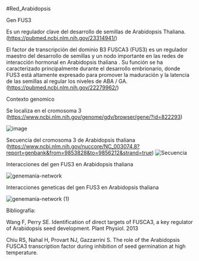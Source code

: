 #Red_Arabidopsis

Gen FUS3

Es un regulador clave del desarrollo de semillas de Arabidopsis Thaliana. (https://pubmed.ncbi.nlm.nih.gov/23314941/)

El factor de transcripción del dominio B3 FUSCA3 (FUS3) es un regulador maestro del desarrollo de semillas y un nodo importante en las redes de interacción hormonal en Arabidopsis thaliana . Su función se ha caracterizado principalmente durante el desarrollo embrionario, donde FUS3 está altamente expresado para promover la maduración y la latencia de las semillas al regular los niveles de ABA / GA. (https://pubmed.ncbi.nlm.nih.gov/22279962/)

Contexto genomico

Se localiza en el cromosoma 3 (https://www.ncbi.nlm.nih.gov/genome/gdv/browser/gene/?id=822293)

![image](https://user-images.githubusercontent.com/85301799/124206681-6d1edf00-daa9-11eb-8bf7-d1dbd3ac0b65.png)

Secuencia del cromosoma 3 de Arabidopsis thaliana (https://www.ncbi.nlm.nih.gov/nuccore/NC_003074.8?report=genbank&from=9853828&to=9856212&strand=true)
![Secuencia](https://user-images.githubusercontent.com/85301799/124208391-10bdbe80-daad-11eb-9b0d-ef605ec29a07.png)

Interacciones del gen FUS3 en Arabidopsis thaliana

![genemania-network](https://user-images.githubusercontent.com/85301799/124205635-3cd64100-daa7-11eb-8c22-96f0975be214.jpg)

Interacciones geneticas del gen FUS3 en Arabidopsis thaliana

![genemania-network (1)](https://user-images.githubusercontent.com/85301799/124209068-7cecf200-daae-11eb-8851-4b16a2405ff3.jpg)





Bibliografía:

Wang F, Perry SE. Identification of direct targets of FUSCA3, a key regulator of Arabidopsis seed development. Plant Physiol. 2013

Chiu RS, Nahal H, Provart NJ, Gazzarrini S. The role of the Arabidopsis FUSCA3 transcription factor during inhibition of seed germination at high temperature.


